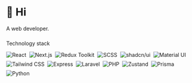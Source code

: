 # 👋 Hi

A web developer.

### 
Technology stack

<div align="left" style="display: flex; flex-wrap: wrap; gap: 8px; margin-top: 10px;">

<!-- Frontend -->
<img src="https://img.shields.io/badge/React-61DAFB?style=for-the-badge&logo=react&logoColor=black" alt="React" />
<img src="https://img.shields.io/badge/Next.js-000000?style=for-the-badge&logo=next.js&logoColor=white" alt="Next.js" />
<img src="https://img.shields.io/badge/Redux_Toolkit-764ABC?style=for-the-badge&logo=redux&logoColor=white" alt="Redux Toolkit" />

<!-- UI Libraries -->
<img src="https://img.shields.io/badge/SCSS-CC6699?style=for-the-badge&logo=sass&logoColor=white" alt="SCSS" />
<img src="https://img.shields.io/badge/shadcn/ui-18181B?style=for-the-badge&logo=ui&logoColor=white" alt="shadcn/ui" />
<img src="https://img.shields.io/badge/Material_UI-007FFF?style=for-the-badge&logo=mui&logoColor=white" alt="Material UI" />
<img src="https://img.shields.io/badge/Tailwind_CSS-06B6D4?style=for-the-badge&logo=tailwindcss&logoColor=white" alt="Tailwind CSS" />

<!-- Backend -->
<img src="https://img.shields.io/badge/Express-000000?style=for-the-badge&logo=express&logoColor=white" alt="Express" />
<img src="https://img.shields.io/badge/Laravel-FF2D20?style=for-the-badge&logo=laravel&logoColor=white" alt="Laravel" />
<img src="https://img.shields.io/badge/PHP-777BB4?style=for-the-badge&logo=php&logoColor=white" alt="PHP" />

<!-- Tools & DB -->
<img src="https://img.shields.io/badge/Zustand-000000?style=for-the-badge&logo=zustand&logoColor=white" alt="Zustand" />
<img src="https://img.shields.io/badge/Prisma-2D3748?style=for-the-badge&logo=prisma&logoColor=white" alt="Prisma" />
<img src="https://img.shields.io/badge/Python-3776AB?style=for-the-badge&logo=python&logoColor=white" alt="Python" />

</div>
